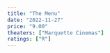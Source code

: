 ```yaml
---
title: "The Menu"
date: "2022-11-27"
price: "9.00"
theaters: ["Marquette Cinemas"]
ratings: ["R"]
---
```

